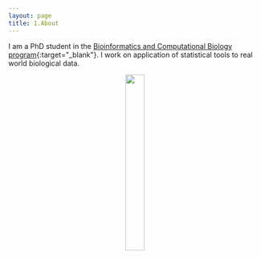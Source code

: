 ```yaml
---
layout: page
title: 1.About
---
```



I am a PhD student in the [Bioinformatics and Computational Biology program](https://www.uidaho.edu/sci/bcb){:target="_blank"}. 
I work on application of statistical tools to real world biological data.




<figure><center>
  <img width="30%" height="30%" src="https://martynalukaszewicz.github.io/Profile.jpg"/>
</center></figure>



